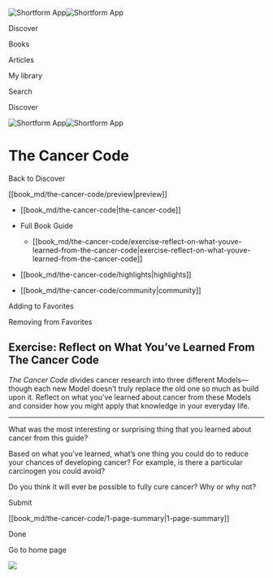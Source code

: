 ![Shortform App](/img/logo.36a2399e.svg)![Shortform App](/img/logo-dark.70c1b072.svg)

Discover

Books

Articles

My library

Search

Discover

![Shortform App](/img/logo.36a2399e.svg)![Shortform App](/img/logo-dark.70c1b072.svg)

# The Cancer Code

Back to Discover

[[book_md/the-cancer-code/preview|preview]]

  * [[book_md/the-cancer-code|the-cancer-code]]
  * Full Book Guide

    * [[book_md/the-cancer-code/exercise-reflect-on-what-youve-learned-from-the-cancer-code|exercise-reflect-on-what-youve-learned-from-the-cancer-code]]
  * [[book_md/the-cancer-code/highlights|highlights]]
  * [[book_md/the-cancer-code/community|community]]



Adding to Favorites 

Removing from Favorites 

## Exercise: Reflect on What You’ve Learned From The Cancer Code

 _The Cancer Code_ divides cancer research into three different Models—though each new Model doesn’t truly replace the old one so much as build upon it. Reflect on what you’ve learned about cancer from these Models and consider how you might apply that knowledge in your everyday life.

* * *

What was the most interesting or surprising thing that you learned about cancer from this guide?

Based on what you’ve learned, what’s one thing you could do to reduce your chances of developing cancer? For example, is there a particular carcinogen you could avoid?

Do you think it will ever be possible to fully cure cancer? Why or why not?

Submit 

[[book_md/the-cancer-code/1-page-summary|1-page-summary]]

Done

Go to home page 

![](https://bat.bing.com/action/0?ti=56018282&Ver=2&mid=01cde2d4-da47-45b2-9c63-aa051339a752&sid=1711133063fa11eebdec89a8b8ae3bbc&vid=171147a063fa11eea7440fcfeb230d96&vids=0&msclkid=N&pi=0&lg=en-US&sw=800&sh=600&sc=24&nwd=1&tl=Shortform%20%7C%20The%20Cancer%20Code&p=https%3A%2F%2Fwww.shortform.com%2Fapp%2Fbook%2Fthe-cancer-code%2Fexercise-reflect-on-what-youve-learned-from-the-cancer-code&r=&lt=447&evt=pageLoad&sv=1&rn=458068)
